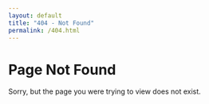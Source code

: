 ```yaml
---
layout: default
title: "404 - Not Found"
permalink: /404.html
---
```


<h1>Page Not Found</h1>
<p>Sorry, but the page you were trying to view does not exist.</p>
